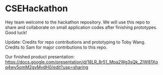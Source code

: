 # CSEHackathon
Hey team welcome to the hackathon repository. We will use this repo to share and collaborate on small application codes after finishing prototypes. Good luck!

Update:
Credits for repo contributions and prototyping to Toby Wang. Credits to Sam for major contributions to this repo.

Our finished product presentation:
https://docs.google.com/presentation/d/18LR_8r51_Mpa2Wg3sQk_ZIW81Xpq4wy5omM2gyMvdH0/edit?usp=sharing
